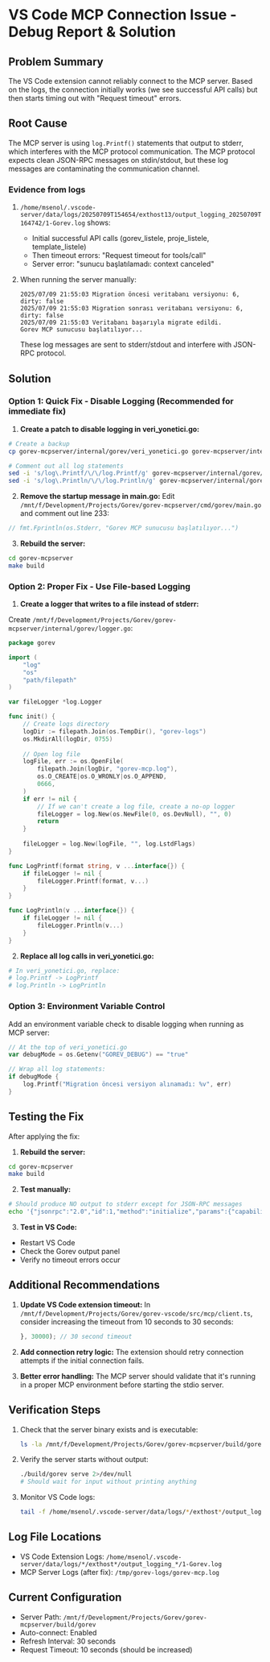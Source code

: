 # VS Code MCP Connection Issue - Debug Report & Solution

## Problem Summary

The VS Code extension cannot reliably connect to the MCP server. Based on the logs, the connection initially works (we see successful API calls) but then starts timing out with "Request timeout" errors.

## Root Cause

The MCP server is using `log.Printf()` statements that output to stderr, which interferes with the MCP protocol communication. The MCP protocol expects clean JSON-RPC messages on stdin/stdout, but these log messages are contaminating the communication channel.

### Evidence from logs

1. `/home/msenol/.vscode-server/data/logs/20250709T154654/exthost13/output_logging_20250709T164742/1-Gorev.log` shows:
   - Initial successful API calls (gorev_listele, proje_listele, template_listele)
   - Then timeout errors: "Request timeout for tools/call"
   - Server error: "sunucu başlatılamadı: context canceled"

2. When running the server manually:

   ```
   2025/07/09 21:55:03 Migration öncesi veritabanı versiyonu: 6, dirty: false
   2025/07/09 21:55:03 Migration sonrası veritabanı versiyonu: 6, dirty: false
   2025/07/09 21:55:03 Veritabanı başarıyla migrate edildi.
   Gorev MCP sunucusu başlatılıyor...
   ```

   These log messages are sent to stderr/stdout and interfere with JSON-RPC protocol.

## Solution

### Option 1: Quick Fix - Disable Logging (Recommended for immediate fix)

1. **Create a patch to disable logging in veri_yonetici.go:**

```bash
# Create a backup
cp gorev-mcpserver/internal/gorev/veri_yonetici.go gorev-mcpserver/internal/gorev/veri_yonetici.go.backup

# Comment out all log statements
sed -i 's/log\.Printf/\/\/log.Printf/g' gorev-mcpserver/internal/gorev/veri_yonetici.go
sed -i 's/log\.Println/\/\/log.Println/g' gorev-mcpserver/internal/gorev/veri_yonetici.go
```

2. **Remove the startup message in main.go:**
Edit `/mnt/f/Development/Projects/Gorev/gorev-mcpserver/cmd/gorev/main.go` and comment out line 233:

```go
// fmt.Fprintln(os.Stderr, "Gorev MCP sunucusu başlatılıyor...")
```

3. **Rebuild the server:**

```bash
cd gorev-mcpserver
make build
```

### Option 2: Proper Fix - Use File-based Logging

1. **Create a logger that writes to a file instead of stderr:**

Create `/mnt/f/Development/Projects/Gorev/gorev-mcpserver/internal/gorev/logger.go`:

```go
package gorev

import (
    "log"
    "os"
    "path/filepath"
)

var fileLogger *log.Logger

func init() {
    // Create logs directory
    logDir := filepath.Join(os.TempDir(), "gorev-logs")
    os.MkdirAll(logDir, 0755)
    
    // Open log file
    logFile, err := os.OpenFile(
        filepath.Join(logDir, "gorev-mcp.log"),
        os.O_CREATE|os.O_WRONLY|os.O_APPEND,
        0666,
    )
    if err != nil {
        // If we can't create a log file, create a no-op logger
        fileLogger = log.New(os.NewFile(0, os.DevNull), "", 0)
        return
    }
    
    fileLogger = log.New(logFile, "", log.LstdFlags)
}

func LogPrintf(format string, v ...interface{}) {
    if fileLogger != nil {
        fileLogger.Printf(format, v...)
    }
}

func LogPrintln(v ...interface{}) {
    if fileLogger != nil {
        fileLogger.Println(v...)
    }
}
```

2. **Replace all log calls in veri_yonetici.go:**

```bash
# In veri_yonetici.go, replace:
# log.Printf -> LogPrintf
# log.Println -> LogPrintln
```

### Option 3: Environment Variable Control

Add an environment variable check to disable logging when running as MCP server:

```go
// At the top of veri_yonetici.go
var debugMode = os.Getenv("GOREV_DEBUG") == "true"

// Wrap all log statements:
if debugMode {
    log.Printf("Migration öncesi versiyon alınamadı: %v", err)
}
```

## Testing the Fix

After applying the fix:

1. **Rebuild the server:**

```bash
cd gorev-mcpserver
make build
```

2. **Test manually:**

```bash
# Should produce NO output to stderr except for JSON-RPC messages
echo '{"jsonrpc":"2.0","id":1,"method":"initialize","params":{"capabilities":{}}}' | ./build/gorev serve
```

3. **Test in VS Code:**

- Restart VS Code
- Check the Gorev output panel
- Verify no timeout errors occur

## Additional Recommendations

1. **Update VS Code extension timeout:**
   In `/mnt/f/Development/Projects/Gorev/gorev-vscode/src/mcp/client.ts`, consider increasing the timeout from 10 seconds to 30 seconds:

   ```typescript
   }, 30000); // 30 second timeout
   ```

2. **Add connection retry logic:**
   The extension should retry connection attempts if the initial connection fails.

3. **Better error handling:**
   The MCP server should validate that it's running in a proper MCP environment before starting the stdio server.

## Verification Steps

1. Check that the server binary exists and is executable:

   ```bash
   ls -la /mnt/f/Development/Projects/Gorev/gorev-mcpserver/build/gorev
   ```

2. Verify the server starts without output:

   ```bash
   ./build/gorev serve 2>/dev/null
   # Should wait for input without printing anything
   ```

3. Monitor VS Code logs:

   ```bash
   tail -f /home/msenol/.vscode-server/data/logs/*/exthost*/output_logging_*/1-Gorev.log
   ```

## Log File Locations

- VS Code Extension Logs: `/home/msenol/.vscode-server/data/logs/*/exthost*/output_logging_*/1-Gorev.log`
- MCP Server Logs (after fix): `/tmp/gorev-logs/gorev-mcp.log`

## Current Configuration

- Server Path: `/mnt/f/Development/Projects/Gorev/gorev-mcpserver/build/gorev`
- Auto-connect: Enabled
- Refresh Interval: 30 seconds
- Request Timeout: 10 seconds (should be increased)
